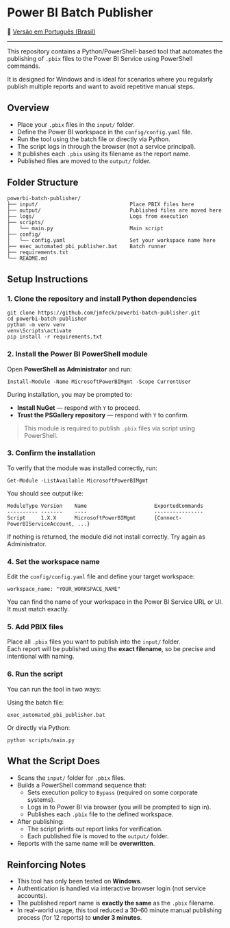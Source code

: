 # Power BI Batch Publisher

📘 [Versão em Português (Brasil)](README.pt-BR.md)

---

This repository contains a Python/PowerShell-based tool that automates the publishing of `.pbix` files to the Power BI Service using PowerShell commands.

It is designed for Windows and is ideal for scenarios where you regularly publish multiple reports and want to avoid repetitive manual steps.

## Overview

- Place your `.pbix` files in the `input/` folder.
- Define the Power BI workspace in the `config/config.yaml` file.
- Run the tool using the batch file or directly via Python.
- The script logs in through the browser (not a service principal).
- It publishes each `.pbix` using its filename as the report name.
- Published files are moved to the `output/` folder.

## Folder Structure

    powerbi-batch-publisher/
    ├── input/                              Place PBIX files here
    ├── output/                             Published files are moved here
    ├── logs/                               Logs from execution
    ├── scripts/
    │   └── main.py                         Main script
    ├── config/
    │   └── config.yaml                     Set your workspace name here
    ├── exec_automated_pbi_publisher.bat    Batch runner
    ├── requirements.txt
    └── README.md

## Setup Instructions

### 1. Clone the repository and install Python dependencies

    git clone https://github.com/jmfeck/powerbi-batch-publisher.git
    cd powerbi-batch-publisher
    python -m venv venv
    venv\Scripts\activate
    pip install -r requirements.txt

### 2. Install the Power BI PowerShell module

Open **PowerShell as Administrator** and run:

    Install-Module -Name MicrosoftPowerBIMgmt -Scope CurrentUser

During installation, you may be prompted to:

- **Install NuGet** — respond with `Y` to proceed.
- **Trust the PSGallery repository** — respond with `Y` to confirm.

> This module is required to publish `.pbix` files via script using PowerShell.

### 3. Confirm the installation

To verify that the module was installed correctly, run:

    Get-Module -ListAvailable MicrosoftPowerBIMgmt

You should see output like:

    ModuleType Version    Name                      ExportedCommands
    ---------- -------    ----                      ----------------
    Script     1.X.X      MicrosoftPowerBIMgmt      {Connect-PowerBIServiceAccount, ...}

If nothing is returned, the module did not install correctly. Try again as Administrator.

### 4. Set the workspace name

Edit the `config/config.yaml` file and define your target workspace:

    workspace_name: "YOUR_WORKSPACE_NAME"

You can find the name of your workspace in the Power BI Service URL or UI. It must match exactly.

### 5. Add PBIX files

Place all `.pbix` files you want to publish into the `input/` folder.  
Each report will be published using the **exact filename**, so be precise and intentional with naming.

### 6. Run the script

You can run the tool in two ways:

Using the batch file:

    exec_automated_pbi_publisher.bat

Or directly via Python:

    python scripts/main.py

## What the Script Does

- Scans the `input/` folder for `.pbix` files.
- Builds a PowerShell command sequence that:
  - Sets execution policy to `Bypass` (required on some corporate systems).
  - Logs in to Power BI via browser (you will be prompted to sign in).
  - Publishes each `.pbix` file to the defined workspace.
- After publishing:
  - The script prints out report links for verification.
  - Each published file is moved to the `output/` folder.
- Reports with the same name will be **overwritten**.

## Reinforcing Notes

- This tool has only been tested on **Windows**.
- Authentication is handled via interactive browser login (not service accounts).
- The published report name is **exactly the same** as the `.pbix` filename.
- In real-world usage, this tool reduced a 30–60 minute manual publishing process (for 12 reports) to **under 3 minutes**.

